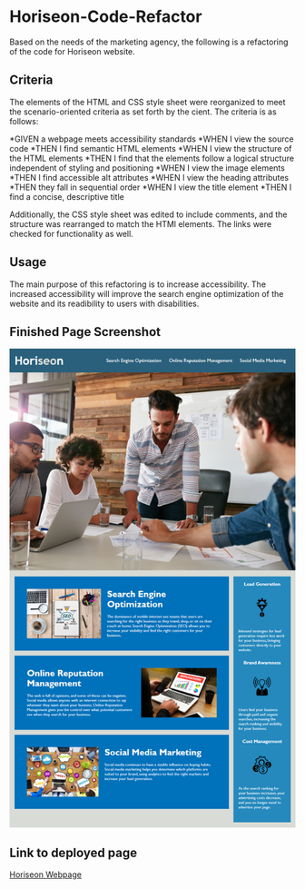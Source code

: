# Horiseon-Code-Refactor

Based on the needs of the marketing agency, the following is a refactoring of the code for Horiseon website. 

## Criteria

The elements of the HTML and CSS style sheet were reorganized to meet the scenario-oriented criteria as set forth by the cient.
The criteria is as follows:

*GIVEN a webpage meets accessibility standards
*WHEN I view the source code
*THEN I find semantic HTML elements
*WHEN I view the structure of the HTML elements
*THEN I find that the elements follow a logical structure independent of styling and positioning
*WHEN I view the image elements
*THEN I find accessible alt attributes
*WHEN I view the heading attributes
*THEN they fall in sequential order
*WHEN I view the title element
*THEN I find a concise, descriptive title

Additionally, the CSS style sheet was edited to include comments, and the structure was rearranged to match the HTMl elements. The links were checked for functionality as well.

## Usage

The main purpose of this refactoring is to increase accessibility. The increased accessibility will improve the search engine optimization of the website and its readibility to users with disabilities.

## Finished Page Screenshot

![alt="screenshot of Hariseon webpage"](assets/images/screenshot.png)

## Link to deployed page

[Horiseon Webpage](https://cpriyam90.github.io/Horiseon-Code-Refactor/)